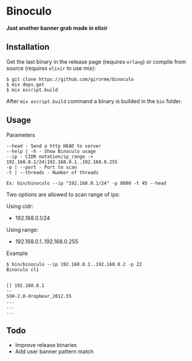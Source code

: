# Binoculo

**Just another banner grab made in elixir**

## Installation

Get the last binary in the release page (requires `erlang`) or compile from source (requires `elixir` to use mix):

```
$ git clone https://github.com/girorme/binoculo
$ mix deps.get
$ mix escript.build
```

After `mix escript.build` command a binary is builded in the `bin` folder.

## Usage

Parameters
```
--head - Send a http HEAD to server
--help | -h - Show Binoculo usage
--ip - CIDR notation/ip_range -> 192.168.0.1/24|192.168.0.1..192.168.0.255
-p | --port - Port to scan
-t | --threads - Number of threads

Ex: bin/binoculo --ip "192.168.0.1/24" -p 8080 -t 45 --head
```

Two options are allowed to scan range of ips:

Using cidr:
- 192.168.0.1/24

Using range:
- 192.168.0.1..192.168.0.255

Example

```
$ bin/binoculo --ip 192.168.0.1..192.168.0.2 -p 22
Binoculo cli


[] 192.168.0.1
--
SSH-2.0-dropbear_2012.55
...
...
...
```

## Todo
- Improve release binaries
- Add user banner pattern match
